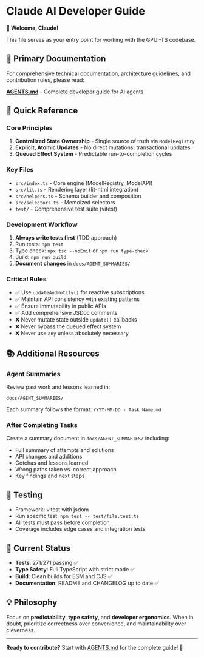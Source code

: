 # Claude AI Developer Guide

**👋 Welcome, Claude!**

This file serves as your entry point for working with the GPUI-TS codebase.

## 📖 Primary Documentation

For comprehensive technical documentation, architecture guidelines, and contribution rules, please read:

**[AGENTS.md](./AGENTS.md)** - Complete developer guide for AI agents

## 🎯 Quick Reference

### Core Principles
1. **Centralized State Ownership** - Single source of truth via `ModelRegistry`
2. **Explicit, Atomic Updates** - No direct mutations, transactional updates
3. **Queued Effect System** - Predictable run-to-completion cycles

### Key Files
- `src/index.ts` - Core engine (ModelRegistry, ModelAPI)
- `src/lit.ts` - Rendering layer (lit-html integration)
- `src/helpers.ts` - Schema builder and composition
- `src/selectors.ts` - Memoized selectors
- `test/` - Comprehensive test suite (vitest)

### Development Workflow
1. **Always write tests first** (TDD approach)
2. Run tests: `npm test`
3. Type check: `npx tsc --noEmit` or `npm run type-check`
4. Build: `npm run build`
5. **Document changes** in `docs/AGENT_SUMMARIES/`

### Critical Rules
- ✅ Use `updateAndNotify()` for reactive subscriptions
- ✅ Maintain API consistency with existing patterns
- ✅ Ensure immutability in public APIs
- ✅ Add comprehensive JSDoc comments
- ❌ Never mutate state outside `update()` callbacks
- ❌ Never bypass the queued effect system
- ❌ Never use `any` unless absolutely necessary

## 📚 Additional Resources

### Agent Summaries
Review past work and lessons learned in:
```
docs/AGENT_SUMMARIES/
```

Each summary follows the format: `YYYY-MM-DD - Task Name.md`

### After Completing Tasks
Create a summary document in `docs/AGENT_SUMMARIES/` including:
- Full summary of attempts and solutions
- API changes and additions
- Gotchas and lessons learned
- Wrong paths taken vs. correct approach
- Key findings and next steps

## 🧪 Testing
- Framework: vitest with jsdom
- Run specific test: `npm test -- test/file.test.ts`
- All tests must pass before completion
- Coverage includes edge cases and integration tests

## 🔧 Current Status
- **Tests**: 271/271 passing ✅
- **Type Safety**: Full TypeScript with strict mode ✅
- **Build**: Clean builds for ESM and CJS ✅
- **Documentation**: README and CHANGELOG up to date ✅

## 💡 Philosophy
Focus on **predictability**, **type safety**, and **developer ergonomics**. When in doubt, prioritize correctness over convenience, and maintainability over cleverness.

---

**Ready to contribute?** Start with [AGENTS.md](./AGENTS.md) for the complete guide! 🚀
